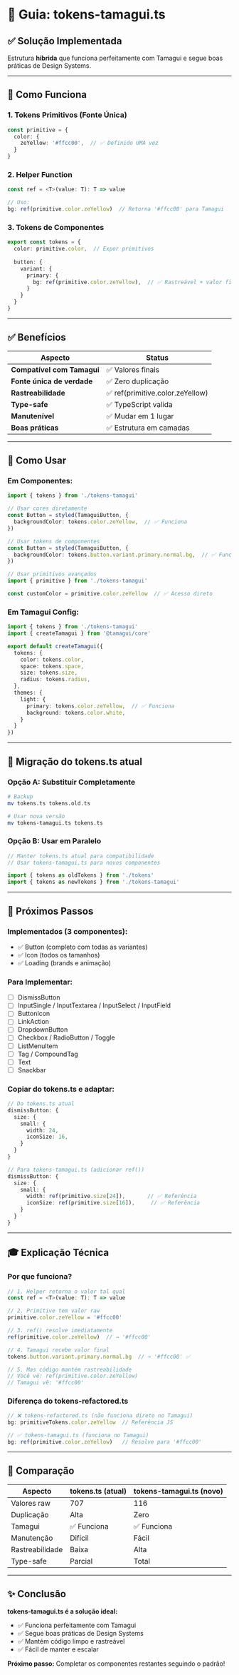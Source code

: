 # 🎨 Guia: tokens-tamagui.ts

## ✅ Solução Implementada

Estrutura **híbrida** que funciona perfeitamente com Tamagui e segue boas práticas de Design Systems.

---

## 🎯 Como Funciona

### 1. Tokens Primitivos (Fonte Única)

```typescript
const primitive = {
  color: {
    zeYellow: '#ffcc00',  // ✅ Definido UMA vez
  }
}
```

### 2. Helper Function

```typescript
const ref = <T>(value: T): T => value

// Uso:
bg: ref(primitive.color.zeYellow)  // Retorna '#ffcc00' para Tamagui
```

### 3. Tokens de Componentes

```typescript
export const tokens = {
  color: primitive.color,  // Expor primitivos
  
  button: {
    variant: {
      primary: {
        bg: ref(primitive.color.zeYellow),  // ✅ Rastreável + valor final
      }
    }
  }
}
```

---

## ✅ Benefícios

| Aspecto | Status |
|---------|--------|
| **Compatível com Tamagui** | ✅ Valores finais |
| **Fonte única de verdade** | ✅ Zero duplicação |
| **Rastreabilidade** | ✅ ref(primitive.color.zeYellow) |
| **Type-safe** | ✅ TypeScript valida |
| **Manutenível** | ✅ Mudar em 1 lugar |
| **Boas práticas** | ✅ Estrutura em camadas |

---

## 🚀 Como Usar

### Em Componentes:

```typescript
import { tokens } from './tokens-tamagui'

// Usar cores diretamente
const Button = styled(TamaguiButton, {
  backgroundColor: tokens.color.zeYellow,  // ✅ Funciona
})

// Usar tokens de componentes
const Button = styled(TamaguiButton, {
  backgroundColor: tokens.button.variant.primary.normal.bg,  // ✅ Funciona
})

// Usar primitivos avançados
import { primitive } from './tokens-tamagui'

const customColor = primitive.color.zeYellow  // ✅ Acesso direto
```

### Em Tamagui Config:

```typescript
import { tokens } from './tokens-tamagui'
import { createTamagui } from '@tamagui/core'

export default createTamagui({
  tokens: {
    color: tokens.color,
    space: tokens.space,
    size: tokens.size,
    radius: tokens.radius,
  },
  themes: {
    light: {
      primary: tokens.color.zeYellow,  // ✅ Funciona
      background: tokens.color.white,
    }
  }
})
```

---

## 🔄 Migração do tokens.ts atual

### Opção A: Substituir Completamente

```bash
# Backup
mv tokens.ts tokens.old.ts

# Usar nova versão
mv tokens-tamagui.ts tokens.ts
```

### Opção B: Usar em Paralelo

```typescript
// Manter tokens.ts atual para compatibilidade
// Usar tokens-tamagui.ts para novos componentes

import { tokens as oldTokens } from './tokens'
import { tokens as newTokens } from './tokens-tamagui'
```

---

## 📝 Próximos Passos

### Implementados (3 componentes):
- ✅ Button (completo com todas as variantes)
- ✅ Icon (todos os tamanhos)
- ✅ Loading (brands e animação)

### Para Implementar:
- [ ] DismissButton
- [ ] InputSingle / InputTextarea / InputSelect / InputField
- [ ] ButtonIcon
- [ ] LinkAction
- [ ] DropdownButton
- [ ] Checkbox / RadioButton / Toggle
- [ ] ListMenuItem
- [ ] Tag / CompoundTag
- [ ] Text
- [ ] Snackbar

### Copiar do tokens.ts e adaptar:

```typescript
// Do tokens.ts atual
dismissButton: {
  size: {
    small: {
      width: 24,
      iconSize: 16,
    }
  }
}

// Para tokens-tamagui.ts (adicionar ref())
dismissButton: {
  size: {
    small: {
      width: ref(primitive.size[24]),       // ✅ Referência
      iconSize: ref(primitive.size[16]),     // ✅ Referência
    }
  }
}
```

---

## 🎓 Explicação Técnica

### Por que funciona?

```typescript
// 1. Helper retorna o valor tal qual
const ref = <T>(value: T): T => value

// 2. Primitive tem valor raw
primitive.color.zeYellow = '#ffcc00'

// 3. ref() resolve imediatamente
ref(primitive.color.zeYellow)  // → '#ffcc00'

// 4. Tamagui recebe valor final
tokens.button.variant.primary.normal.bg  // → '#ffcc00' ✅

// 5. Mas código mantém rastreabilidade
// Você vê: ref(primitive.color.zeYellow)
// Tamagui vê: '#ffcc00'
```

### Diferença do tokens-refactored.ts

```typescript
// ❌ tokens-refactored.ts (não funciona direto no Tamagui)
bg: primitiveTokens.color.zeYellow  // Referência JS

// ✅ tokens-tamagui.ts (funciona no Tamagui)
bg: ref(primitive.color.zeYellow)   // Resolve para '#ffcc00'
```

---

## 🤝 Comparação

| Aspecto | tokens.ts (atual) | tokens-tamagui.ts (novo) |
|---------|-------------------|--------------------------|
| Valores raw | 707 | 116 |
| Duplicação | Alta | Zero |
| Tamagui | ✅ Funciona | ✅ Funciona |
| Manutenção | Difícil | Fácil |
| Rastreabilidade | Baixa | Alta |
| Type-safe | Parcial | Total |

---

## ✨ Conclusão

**tokens-tamagui.ts é a solução ideal:**

- ✅ Funciona perfeitamente com Tamagui
- ✅ Segue boas práticas de Design Systems
- ✅ Mantém código limpo e rastreável
- ✅ Fácil de manter e escalar

**Próximo passo:** Completar os componentes restantes seguindo o padrão!


